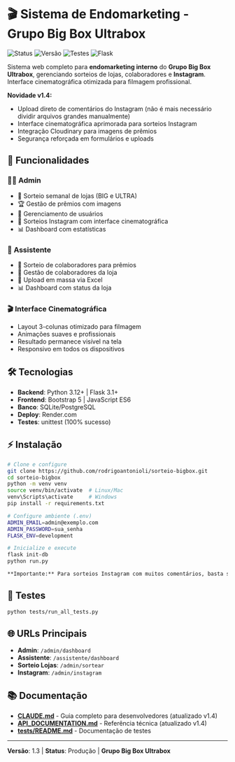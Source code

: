 # 🎬 Sistema de Endomarketing - Grupo Big Box Ultrabox

![Status](https://img.shields.io/badge/Status-Produção-green)
![Versão](https://img.shields.io/badge/Versão-1.3-blue)
![Testes](https://img.shields.io/badge/Testes-100%25-brightgreen)
![Flask](https://img.shields.io/badge/Flask-3.1.0-red)

Sistema web completo para **endomarketing interno** do **Grupo Big Box Ultrabox**, gerenciando sorteios de lojas, colaboradores e **Instagram**. Interface cinematográfica otimizada para filmagem profissional.

**Novidade v1.4:**
- Upload direto de comentários do Instagram (não é mais necessário dividir arquivos grandes manualmente)
- Interface cinematográfica aprimorada para sorteios Instagram
- Integração Cloudinary para imagens de prêmios
- Segurança reforçada em formulários e uploads

## 🚀 Funcionalidades

### 👨‍💼 **Admin**
- 🎲 Sorteio semanal de lojas (BIG e ULTRA)
- 🏆 Gestão de prêmios com imagens
- 👥 Gerenciamento de usuários
- 📱 Sorteios Instagram com interface cinematográfica
- 📊 Dashboard com estatísticas

### 🎯 **Assistente**
- 🎲 Sorteio de colaboradores para prêmios
- 👤 Gestão de colaboradores da loja
- 📂 Upload em massa via Excel
- 📊 Dashboard com status da loja

### 🎬 **Interface Cinematográfica**
- Layout 3-colunas otimizado para filmagem
- Animações suaves e profissionais
- Resultado permanece visível na tela
- Responsivo em todos os dispositivos

## 🛠️ Tecnologias

- **Backend**: Python 3.12+ | Flask 3.1+
- **Frontend**: Bootstrap 5 | JavaScript ES6
- **Banco**: SQLite/PostgreSQL
- **Deploy**: Render.com
- **Testes**: unittest (100% sucesso)

## ⚡ Instalação

```bash
# Clone e configure
git clone https://github.com/rodrigoantonioli/sorteio-bigbox.git
cd sorteio-bigbox
python -m venv venv
source venv/bin/activate  # Linux/Mac
venv\Scripts\activate     # Windows
pip install -r requirements.txt

# Configure ambiente (.env)
ADMIN_EMAIL=admin@exemplo.com
ADMIN_PASSWORD=sua_senha
FLASK_ENV=development

# Inicialize e execute
flask init-db
python run.py

**Importante:** Para sorteios Instagram com muitos comentários, basta salvar o texto em um arquivo `.txt` e fazer upload direto pelo sistema. Não é mais necessário usar scripts externos como `split_comments.py`.
```

## 🧪 Testes

```bash
python tests/run_all_tests.py
```

## 🌐 URLs Principais

- **Admin**: `/admin/dashboard`
- **Assistente**: `/assistente/dashboard`
- **Sorteio Lojas**: `/admin/sortear`
- **Instagram**: `/admin/instagram`

## 📚 Documentação

- **[CLAUDE.md](CLAUDE.md)** - Guia completo para desenvolvedores (atualizado v1.4)
- **[API_DOCUMENTATION.md](API_DOCUMENTATION.md)** - Referência técnica (atualizado v1.4)
- **[tests/README.md](tests/README.md)** - Documentação de testes

---

**Versão**: 1.3 | **Status**: Produção | **Grupo Big Box Ultrabox**